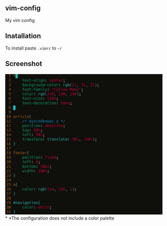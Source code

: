 ## vim-config
My vim config

## Inatallation
To install paste `.vimrc` to `~/`

## Screenshot
![screenshot](https://raw.githubusercontent.com/X3NOOO/vim-config/main/2020-10-27-111716_1366x768_scrot.png)*
*The configuration does not include a color palette
